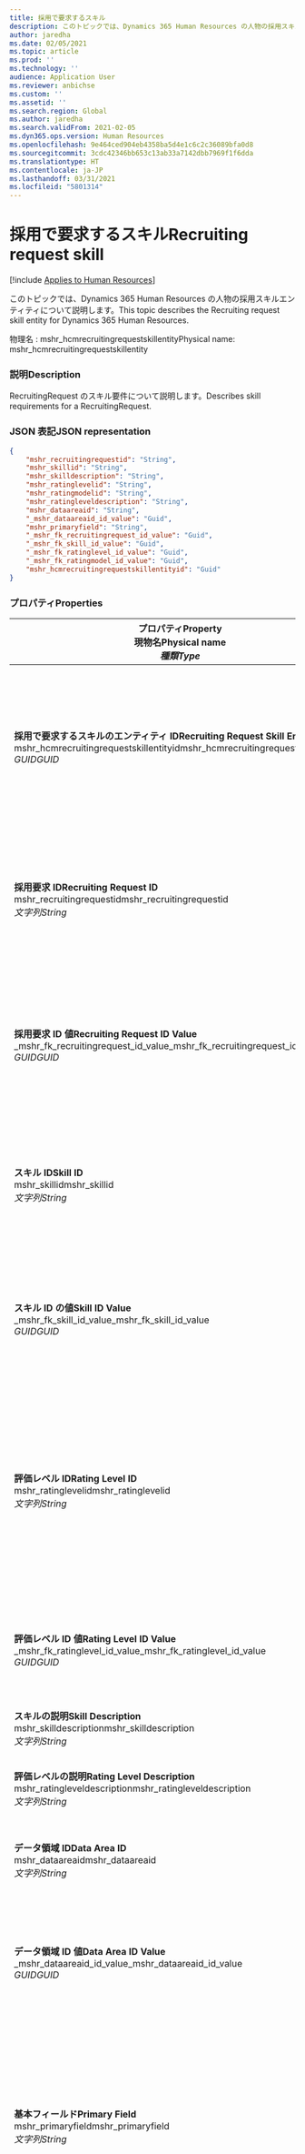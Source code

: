 ```yaml
---
title: 採用で要求するスキル
description: このトピックでは、Dynamics 365 Human Resources の人物の採用スキルエンティティについて説明します。
author: jaredha
ms.date: 02/05/2021
ms.topic: article
ms.prod: ''
ms.technology: ''
audience: Application User
ms.reviewer: anbichse
ms.custom: ''
ms.assetid: ''
ms.search.region: Global
ms.author: jaredha
ms.search.validFrom: 2021-02-05
ms.dyn365.ops.version: Human Resources
ms.openlocfilehash: 9e464ced904eb4358ba5d4e1c6c2c36089bfa0d8
ms.sourcegitcommit: 3cdc42346bb653c13ab33a7142dbb7969f1f6dda
ms.translationtype: HT
ms.contentlocale: ja-JP
ms.lasthandoff: 03/31/2021
ms.locfileid: "5801314"
---
```

# <a name="recruiting-request-skill"></a><span data-ttu-id="b7ee1-103">採用で要求するスキル</span><span class="sxs-lookup"><span data-stu-id="b7ee1-103">Recruiting request skill</span></span>

[!include [Applies to Human Resources](../includes/applies-to-hr.md)]

<span data-ttu-id="b7ee1-104">このトピックでは、Dynamics 365 Human Resources の人物の採用スキルエンティティについて説明します。</span><span class="sxs-lookup"><span data-stu-id="b7ee1-104">This topic describes the Recruiting request skill entity for Dynamics 365 Human Resources.</span></span>

<span data-ttu-id="b7ee1-105">物理名 : mshr_hcmrecruitingrequestskillentity</span><span class="sxs-lookup"><span data-stu-id="b7ee1-105">Physical name: mshr_hcmrecruitingrequestskillentity</span></span>

### <a name="description"></a><span data-ttu-id="b7ee1-106">説明</span><span class="sxs-lookup"><span data-stu-id="b7ee1-106">Description</span></span>

<span data-ttu-id="b7ee1-107">RecruitingRequest のスキル要件について説明します。</span><span class="sxs-lookup"><span data-stu-id="b7ee1-107">Describes skill requirements for a RecruitingRequest.</span></span>

### <a name="json-representation"></a><span data-ttu-id="b7ee1-108">JSON 表記</span><span class="sxs-lookup"><span data-stu-id="b7ee1-108">JSON representation</span></span>

```json
{
    "mshr_recruitingrequestid": "String",
    "mshr_skillid": "String",
    "mshr_skilldescription": "String",
    "mshr_ratinglevelid": "String",
    "mshr_ratingmodelid": "String",
    "mshr_ratingleveldescription": "String",
    "mshr_dataareaid": "String",
    "_mshr_dataareaid_id_value": "Guid",
    "mshr_primaryfield": "String",
    "_mshr_fk_recruitingrequest_id_value": "Guid",
    "_mshr_fk_skill_id_value": "Guid",
    "_mshr_fk_ratinglevel_id_value": "Guid",
    "_mshr_fk_ratingmodel_id_value": "Guid",
    "mshr_hcmrecruitingrequestskillentityid": "Guid"
}
```

### <a name="properties"></a><span data-ttu-id="b7ee1-109">プロパティ</span><span class="sxs-lookup"><span data-stu-id="b7ee1-109">Properties</span></span>

| <span data-ttu-id="b7ee1-110">プロパティ</span><span class="sxs-lookup"><span data-stu-id="b7ee1-110">Property</span></span><br><span data-ttu-id="b7ee1-111">**現物名**</span><span class="sxs-lookup"><span data-stu-id="b7ee1-111">**Physical name**</span></span><br><span data-ttu-id="b7ee1-112">**_種類_**</span><span class="sxs-lookup"><span data-stu-id="b7ee1-112">**_Type_**</span></span> | <span data-ttu-id="b7ee1-113">使用</span><span class="sxs-lookup"><span data-stu-id="b7ee1-113">Use</span></span> | <span data-ttu-id="b7ee1-114">説明</span><span class="sxs-lookup"><span data-stu-id="b7ee1-114">Description</span></span> |
| --- | --- | --- |
| <span data-ttu-id="b7ee1-115">**採用で要求するスキルのエンティティ ID**</span><span class="sxs-lookup"><span data-stu-id="b7ee1-115">**Recruiting Request Skill Entity ID**</span></span><br><span data-ttu-id="b7ee1-116">mshr_hcmrecruitingrequestskillentityid</span><span class="sxs-lookup"><span data-stu-id="b7ee1-116">mshr_hcmrecruitingrequestskillentityid</span></span><br><span data-ttu-id="b7ee1-117">*GUID*</span><span class="sxs-lookup"><span data-stu-id="b7ee1-117">*GUID*</span></span> | <span data-ttu-id="b7ee1-118">読み取り専用</span><span class="sxs-lookup"><span data-stu-id="b7ee1-118">Read-only</span></span><br><span data-ttu-id="b7ee1-119">必須</span><span class="sxs-lookup"><span data-stu-id="b7ee1-119">Required</span></span> | <span data-ttu-id="b7ee1-120">システムが生成した、**採用で要求するスキル** レコードの一意識別子です。</span><span class="sxs-lookup"><span data-stu-id="b7ee1-120">System-generated unique identifier for the **Recruiting Request Skill** record.</span></span> |
| <span data-ttu-id="b7ee1-121">**採用要求 ID**</span><span class="sxs-lookup"><span data-stu-id="b7ee1-121">**Recruiting Request ID**</span></span><br><span data-ttu-id="b7ee1-122">mshr_recruitingrequestid</span><span class="sxs-lookup"><span data-stu-id="b7ee1-122">mshr_recruitingrequestid</span></span><br><span data-ttu-id="b7ee1-123">*文字列*</span><span class="sxs-lookup"><span data-stu-id="b7ee1-123">*String*</span></span> | <span data-ttu-id="b7ee1-124">1回書き込み</span><span class="sxs-lookup"><span data-stu-id="b7ee1-124">Write-once</span></span><br><span data-ttu-id="b7ee1-125">必須</span><span class="sxs-lookup"><span data-stu-id="b7ee1-125">Required</span></span> | <span data-ttu-id="b7ee1-126">読み取り可能な、関連する採用要求の一意識別子です。</span><span class="sxs-lookup"><span data-stu-id="b7ee1-126">The user-readable unique identifier of the associated recruiting request.</span></span> |
| <span data-ttu-id="b7ee1-127">**採用要求 ID 値**</span><span class="sxs-lookup"><span data-stu-id="b7ee1-127">**Recruiting Request ID Value**</span></span><br><span data-ttu-id="b7ee1-128">_mshr_fk_recruitingrequest_id_value</span><span class="sxs-lookup"><span data-stu-id="b7ee1-128">_mshr_fk_recruitingrequest_id_value</span></span><br><span data-ttu-id="b7ee1-129">*GUID*</span><span class="sxs-lookup"><span data-stu-id="b7ee1-129">*GUID*</span></span> | <span data-ttu-id="b7ee1-130">読み取り専用</span><span class="sxs-lookup"><span data-stu-id="b7ee1-130">Read-only</span></span><br><span data-ttu-id="b7ee1-131">必須</span><span class="sxs-lookup"><span data-stu-id="b7ee1-131">Required</span></span><br> <span data-ttu-id="b7ee1-132">外部キー : mshr_hcmrecruitingrequestentity エンティの mshr_hcmrecruitingrequestentityid</span><span class="sxs-lookup"><span data-stu-id="b7ee1-132">Foreign key: mshr_hcmrecruitingrequestentityid of mshr_hcmrecruitingrequestentity entity</span></span> | <span data-ttu-id="b7ee1-133">システムが生成する、関連する採用要求の一意識別子です。</span><span class="sxs-lookup"><span data-stu-id="b7ee1-133">System-generated unique identifier of the associated recruiting request.</span></span> |
| <span data-ttu-id="b7ee1-134">**スキル ID**</span><span class="sxs-lookup"><span data-stu-id="b7ee1-134">**Skill ID**</span></span><br><span data-ttu-id="b7ee1-135">mshr_skillid</span><span class="sxs-lookup"><span data-stu-id="b7ee1-135">mshr_skillid</span></span><br><span data-ttu-id="b7ee1-136">*文字列*</span><span class="sxs-lookup"><span data-stu-id="b7ee1-136">*String*</span></span><br> | <span data-ttu-id="b7ee1-137">1回書き込み</span><span class="sxs-lookup"><span data-stu-id="b7ee1-137">Write-once</span></span><br><span data-ttu-id="b7ee1-138">必須</span><span class="sxs-lookup"><span data-stu-id="b7ee1-138">Required</span></span> | <span data-ttu-id="b7ee1-139">読み取り可能な、要求されるスキルの一意識別子です。</span><span class="sxs-lookup"><span data-stu-id="b7ee1-139">The user-readable unique identifier of the required skill.</span></span> |
| <span data-ttu-id="b7ee1-140">**スキル ID の値**</span><span class="sxs-lookup"><span data-stu-id="b7ee1-140">**Skill ID Value**</span></span><br><span data-ttu-id="b7ee1-141">_mshr_fk_skill_id_value</span><span class="sxs-lookup"><span data-stu-id="b7ee1-141">_mshr_fk_skill_id_value</span></span><br><span data-ttu-id="b7ee1-142">*GUID*</span><span class="sxs-lookup"><span data-stu-id="b7ee1-142">*GUID*</span></span> | <span data-ttu-id="b7ee1-143">読み取り専用</span><span class="sxs-lookup"><span data-stu-id="b7ee1-143">Read-only</span></span><br><span data-ttu-id="b7ee1-144">必須</span><span class="sxs-lookup"><span data-stu-id="b7ee1-144">Required</span></span><br><span data-ttu-id="b7ee1-145">外部キー : mshr_hcmskillentity エンティティの mshr_hcmskillentityid</span><span class="sxs-lookup"><span data-stu-id="b7ee1-145">Foreign key: mshr_hcmskillentityid of mshr_hcmskillentity entity</span></span> | <span data-ttu-id="b7ee1-146">システムが生成した、要求されるスキルの一意識別子です。</span><span class="sxs-lookup"><span data-stu-id="b7ee1-146">System-generated unique identifier of the required skill.</span></span> |
| <span data-ttu-id="b7ee1-147">**評価レベル ID**</span><span class="sxs-lookup"><span data-stu-id="b7ee1-147">**Rating Level ID**</span></span><br><span data-ttu-id="b7ee1-148">mshr_ratinglevelid</span><span class="sxs-lookup"><span data-stu-id="b7ee1-148">mshr_ratinglevelid</span></span><br><span data-ttu-id="b7ee1-149">*文字列*</span><span class="sxs-lookup"><span data-stu-id="b7ee1-149">*String*</span></span> | <span data-ttu-id="b7ee1-150">1回書き込み</span><span class="sxs-lookup"><span data-stu-id="b7ee1-150">Write-once</span></span><br><span data-ttu-id="b7ee1-151">オプション</span><span class="sxs-lookup"><span data-stu-id="b7ee1-151">Optional</span></span> | <span data-ttu-id="b7ee1-152">スキルに割り当てられている評価モデルに基づいて、職務に選択された必要なスキル レベルの値です。</span><span class="sxs-lookup"><span data-stu-id="b7ee1-152">The required skill level value selected for the job, based on the rating model assigned to the skill.</span></span> |
| <span data-ttu-id="b7ee1-153">**評価レベル ID 値**</span><span class="sxs-lookup"><span data-stu-id="b7ee1-153">**Rating Level ID Value**</span></span><br><span data-ttu-id="b7ee1-154">_mshr_fk_ratinglevel_id_value</span><span class="sxs-lookup"><span data-stu-id="b7ee1-154">_mshr_fk_ratinglevel_id_value</span></span><br><span data-ttu-id="b7ee1-155">*GUID*</span><span class="sxs-lookup"><span data-stu-id="b7ee1-155">*GUID*</span></span> | <span data-ttu-id="b7ee1-156">読み取り専用</span><span class="sxs-lookup"><span data-stu-id="b7ee1-156">Read-only</span></span><br><span data-ttu-id="b7ee1-157">オプション</span><span class="sxs-lookup"><span data-stu-id="b7ee1-157">Optional</span></span><br><span data-ttu-id="b7ee1-158">外部キー : mshr_hcmratinglevelentity エンティティの mshr_hcmratinglevelentityid</span><span class="sxs-lookup"><span data-stu-id="b7ee1-158">Foreign key: mshr_hcmratinglevelentityid of mshr_hcmratinglevelentity entity</span></span> | <span data-ttu-id="b7ee1-159">システムが生成した、レベルの一意識別子です。</span><span class="sxs-lookup"><span data-stu-id="b7ee1-159">System-generated unique identifier for the level.</span></span> |
| <span data-ttu-id="b7ee1-160">**スキルの説明**</span><span class="sxs-lookup"><span data-stu-id="b7ee1-160">**Skill Description**</span></span><br><span data-ttu-id="b7ee1-161">mshr_skilldescription</span><span class="sxs-lookup"><span data-stu-id="b7ee1-161">mshr_skilldescription</span></span><br><span data-ttu-id="b7ee1-162">*文字列*</span><span class="sxs-lookup"><span data-stu-id="b7ee1-162">*String*</span></span> | <span data-ttu-id="b7ee1-163">読み取り専用</span><span class="sxs-lookup"><span data-stu-id="b7ee1-163">Read-only</span></span><br><span data-ttu-id="b7ee1-164">必須</span><span class="sxs-lookup"><span data-stu-id="b7ee1-164">Required</span></span> | <span data-ttu-id="b7ee1-165">スキルの説明です。</span><span class="sxs-lookup"><span data-stu-id="b7ee1-165">The skill description.</span></span> |
| <span data-ttu-id="b7ee1-166">**評価レベルの説明**</span><span class="sxs-lookup"><span data-stu-id="b7ee1-166">**Rating Level Description**</span></span><br><span data-ttu-id="b7ee1-167">mshr_ratingleveldescription</span><span class="sxs-lookup"><span data-stu-id="b7ee1-167">mshr_ratingleveldescription</span></span><br><span data-ttu-id="b7ee1-168">*文字列*</span><span class="sxs-lookup"><span data-stu-id="b7ee1-168">*String*</span></span> | <span data-ttu-id="b7ee1-169">読み取り専用</span><span class="sxs-lookup"><span data-stu-id="b7ee1-169">Read-only</span></span><br><span data-ttu-id="b7ee1-170">オプション</span><span class="sxs-lookup"><span data-stu-id="b7ee1-170">Optional</span></span> | <span data-ttu-id="b7ee1-171">選択したスキルレベルの説明です。</span><span class="sxs-lookup"><span data-stu-id="b7ee1-171">The description of the selected skill level.</span></span> |
| <span data-ttu-id="b7ee1-172">**データ領域 ID**</span><span class="sxs-lookup"><span data-stu-id="b7ee1-172">**Data Area ID**</span></span><br><span data-ttu-id="b7ee1-173">mshr_dataareaid</span><span class="sxs-lookup"><span data-stu-id="b7ee1-173">mshr_dataareaid</span></span><br><span data-ttu-id="b7ee1-174">*文字列*</span><span class="sxs-lookup"><span data-stu-id="b7ee1-174">*String*</span></span> | <span data-ttu-id="b7ee1-175">読み取り/書き込み</span><span class="sxs-lookup"><span data-stu-id="b7ee1-175">Read/write</span></span><br><span data-ttu-id="b7ee1-176">オプション</span><span class="sxs-lookup"><span data-stu-id="b7ee1-176">Optional</span></span> | <span data-ttu-id="b7ee1-177">法人 (会社) を指定します。</span><span class="sxs-lookup"><span data-stu-id="b7ee1-177">Specifies the legal entity (company).</span></span> |
| <span data-ttu-id="b7ee1-178">**データ領域 ID 値**</span><span class="sxs-lookup"><span data-stu-id="b7ee1-178">**Data Area ID Value**</span></span><br><span data-ttu-id="b7ee1-179">_mshr_dataareaid_id_value</span><span class="sxs-lookup"><span data-stu-id="b7ee1-179">_mshr_dataareaid_id_value</span></span><br><span data-ttu-id="b7ee1-180">*GUID*</span><span class="sxs-lookup"><span data-stu-id="b7ee1-180">*GUID*</span></span> | <span data-ttu-id="b7ee1-181">読み取り専用</span><span class="sxs-lookup"><span data-stu-id="b7ee1-181">Read-only</span></span><br><span data-ttu-id="b7ee1-182">オプション</span><span class="sxs-lookup"><span data-stu-id="b7ee1-182">Optional</span></span><br><span data-ttu-id="b7ee1-183">外部キー : cdm_companyid of cdm_company エンティティ</span><span class="sxs-lookup"><span data-stu-id="b7ee1-183">Foreign key: cdm_companyid of cdm_company entity</span></span> | <span data-ttu-id="b7ee1-184">システムが生成する、法人 (会社) を識別する GUID 値です。</span><span class="sxs-lookup"><span data-stu-id="b7ee1-184">System-generated GUID value identifying the legal entity (company).</span></span> |
| <span data-ttu-id="b7ee1-185">**基本フィールド**</span><span class="sxs-lookup"><span data-stu-id="b7ee1-185">**Primary Field**</span></span><br><span data-ttu-id="b7ee1-186">mshr_primaryfield</span><span class="sxs-lookup"><span data-stu-id="b7ee1-186">mshr_primaryfield</span></span><br><span data-ttu-id="b7ee1-187">*文字列*</span><span class="sxs-lookup"><span data-stu-id="b7ee1-187">*String*</span></span> | <span data-ttu-id="b7ee1-188">読み取り専用</span><span class="sxs-lookup"><span data-stu-id="b7ee1-188">Read-only</span></span><br><span data-ttu-id="b7ee1-189">必須</span><span class="sxs-lookup"><span data-stu-id="b7ee1-189">Required</span></span> | <span data-ttu-id="b7ee1-190">レコードを一意に識別する別の方法としての採用要求値、スキル ID の連結です。</span><span class="sxs-lookup"><span data-stu-id="b7ee1-190">Concatenation of Recruiting Request value and Skill ID as another method to uniquely identify the record.</span></span> |
| <span data-ttu-id="b7ee1-191">**評価モデル ID**</span><span class="sxs-lookup"><span data-stu-id="b7ee1-191">**Rating Model ID**</span></span><br><span data-ttu-id="b7ee1-192">mshr_ratingmodelid</span><span class="sxs-lookup"><span data-stu-id="b7ee1-192">mshr_ratingmodelid</span></span><br><span data-ttu-id="b7ee1-193">*文字列*</span><span class="sxs-lookup"><span data-stu-id="b7ee1-193">*String*</span></span> | <span data-ttu-id="b7ee1-194">読み取り/書き込み</span><span class="sxs-lookup"><span data-stu-id="b7ee1-194">Read-write</span></span><br><span data-ttu-id="b7ee1-195">必須</span><span class="sxs-lookup"><span data-stu-id="b7ee1-195">Required</span></span> | <span data-ttu-id="b7ee1-196">スキルの評価に使用される評価モデルです。</span><span class="sxs-lookup"><span data-stu-id="b7ee1-196">The rating model used to rate the skill.</span></span> |
| <span data-ttu-id="b7ee1-197">**評価モデル ID の値**</span><span class="sxs-lookup"><span data-stu-id="b7ee1-197">**Rating Model ID Value**</span></span><br><span data-ttu-id="b7ee1-198">_mshr_fk_hcmratingmodel_id_value</span><span class="sxs-lookup"><span data-stu-id="b7ee1-198">_mshr_fk_hcmratingmodel_id_value</span></span><br><span data-ttu-id="b7ee1-199">*GUID*</span><span class="sxs-lookup"><span data-stu-id="b7ee1-199">*GUID*</span></span> | <span data-ttu-id="b7ee1-200">読み取り専用</span><span class="sxs-lookup"><span data-stu-id="b7ee1-200">Read-only</span></span><br><span data-ttu-id="b7ee1-201">必須</span><span class="sxs-lookup"><span data-stu-id="b7ee1-201">Required</span></span><br><span data-ttu-id="b7ee1-202">外部キー : mshr_hcmratingmodelentity エンティティ の mshr_hcmratingmodelentityid</span><span class="sxs-lookup"><span data-stu-id="b7ee1-202">Foreign key: mshr_hcmratingmodelentityid of mshr_hcmratingmodelentity entity</span></span> | <span data-ttu-id="b7ee1-203">システムが生成する、スキルの評価に使用される評価モデルの一意識別子です。</span><span class="sxs-lookup"><span data-stu-id="b7ee1-203">System-generated unique identifier of the rating model used to rate the skill.</span></span> |

## <a name="see-also"></a><span data-ttu-id="b7ee1-204">参照</span><span class="sxs-lookup"><span data-stu-id="b7ee1-204">See also</span></span>

[<span data-ttu-id="b7ee1-205">申請者追跡システム統合APIの概要</span><span class="sxs-lookup"><span data-stu-id="b7ee1-205">Applicant Tracking System integration API introduction</span></span>](hr-admin-integration-ats-api-introduction.md)<br>
[<span data-ttu-id="b7ee1-206">採用要求のクエリの例</span><span class="sxs-lookup"><span data-stu-id="b7ee1-206">Example query for Recruiting request</span></span>](hr-admin-integration-ats-api-recruiting-request-example-query.md)


[!INCLUDE[footer-include](../includes/footer-banner.md)]